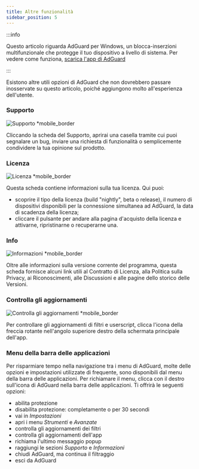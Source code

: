 ```yaml
---
title: Altre funzionalità
sidebar_position: 5
---
```


:::info

Questo articolo riguarda AdGuard per Windows, un blocca-inserzioni multifunzionale che protegge il tuo dispositivo a livello di sistema. Per vedere come funziona, [scarica l'app di AdGuard](https://agrd.io/download-kb-adblock)

:::

Esistono altre utili opzioni di AdGuard che non dovrebbero passare inosservate su questo articolo, poiché aggiungono molto all'esperienza dell'utente.

### Supporto

![Supporto \*mobile\_border](https://cdn.adtidy.org/content/kb/ad_blocker/windows/overview/support.png)

Cliccando la scheda del Supporto, aprirai una casella tramite cui puoi segnalare un bug, inviare una richiesta di funzionalità o semplicemente condividere la tua opinione sul prodotto.

### Licenza

![Licenza \*mobile\_border](https://cdn.adtidy.org/content/kb/ad_blocker/windows/overview/license.png)

Questa scheda contiene informazioni sulla tua licenza. Qui puoi:

- scoprire il tipo della licenza (build "nightly", beta o release), il numero di dispositivi disponibili per la connessione simultanea ad AdGuard, la data di scadenza della licenza;
- cliccare il pulsante per andare alla pagina d'acquisto della licenza e attivarne, ripristinarne o recuperarne una.

### Info

![Informazioni \*mobile\_border](https://cdn.adtidy.org/content/kb/ad_blocker/windows/overview/about.png)

Oltre alle informazioni sulla versione corrente del programma, questa scheda fornisce alcuni link utili al Contratto di Licenza, alla Politica sulla Privacy, ai Riconoscimenti, alle Discussioni e alle pagine dello storico delle Versioni.

### Controlla gli aggiornamenti

![Controlla gli aggiornamenti \*mobile\_border](https://cdn.adtidy.org/content/kb/ad_blocker/windows/overview/check-updates.png)

Per controllare gli aggiornamenti di filtri e userscript, clicca l'icona della freccia rotante nell'angolo superiore destro della schermata principale dell'app.

### Menu della barra delle applicazioni

Per risparmiare tempo nella navigazione tra i menu di AdGuard, molte delle opzioni e impostazioni utilizzate di frequente, sono disponibili dal menu della barra delle applicazioni. Per richiamare il menu, clicca con il destro sull'icona di AdGuard nella barra delle applicazioni. Ti offrirà le seguenti opzioni:

- abilita protezione
- disabilita protezione: completamente o per 30 secondi
- vai in _Impostazioni_
- apri i menu _Strumenti_ e _Avanzate_
- controlla gli aggiornamenti dei filtri
- controlla gli aggiornamenti dell'app
- richiama l'ultimo messaggio popup
- raggiungi le sezioni _Supporto_ e _Informazioni_
- chiudi AdGuard, ma continua il filtraggio
- esci da AdGuard
